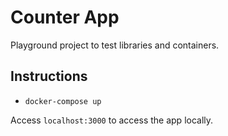 # Counter App

Playground project to test libraries and containers.

## Instructions

- `docker-compose up`

Access `localhost:3000` to access the app locally.
